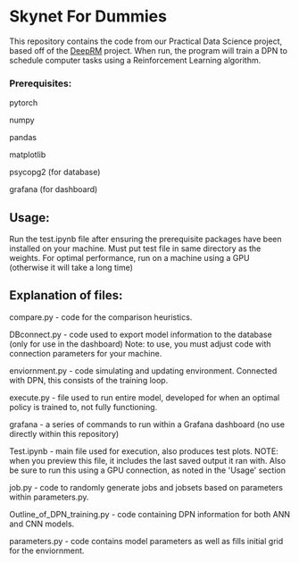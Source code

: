 # Skynet For Dummies

This repository contains the code from our Practical Data Science project, based off of the [DeepRM](https://people.csail.mit.edu/alizadeh/papers/deeprm-hotnets16.pdf) project.  When run, the program will train a DPN to schedule computer tasks using a Reinforcement Learning algorithm.


### Prerequisites:

pytorch

numpy

pandas

matplotlib

psycopg2 (for database)

grafana (for dashboard)


## Usage:

Run the test.ipynb file after ensuring the prerequisite packages have been installed on your machine.  Must put test file in same directory as the weights.  For optimal performance, run on a machine using a GPU (otherwise it will take a long time)


## Explanation of files:

compare.py - code for the comparison heuristics.

DBconnect.py - code used to export model information to the database (only for use in the dashboard)  Note: to use, you must adjust code with connection parameters for your machine.

enviornment.py - code simulating and updating environment.  Connected with DPN, this consists of the training loop.

execute.py - file used to run entire model, developed for when an optimal policy is trained to, not fully functioning.

grafana - a series of commands to run within a Grafana dashboard (no use directly within this repository)

Test.ipynb - main file used for execution, also produces test plots. NOTE: when you preview this file, it includes the last saved output it ran with.  Also be sure to run this using a GPU connection, as noted in the 'Usage' section

job.py - code to randomly generate jobs and jobsets based on parameters within parameters.py.

Outline_of_DPN_training.py - code containing DPN information for both ANN and CNN models.

parameters.py - code contains model parameters as well as fills initial grid for the enviornment.
